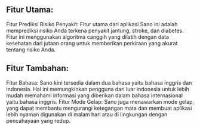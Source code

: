 ## Fitur Utama:
Fitur Prediksi Risiko Penyakit: Fitur utama dari aplikasi Sano ini adalah memprediksi risiko Anda terkena penyakit jantung, stroke, dan diabetes. Fitur ini menggunakan algoritma canggih yang dilatih dengan data kesehatan dari jutaan orang untuk memberikan perkiraan yang akurat tentang risiko Anda.

## Fitur Tambahan:
Fitur Bahasa: Sano kini tersedia dalam dua bahasa yaitu bahasa inggris dan indonesia. Hal ini memungkinkan pengguna dari luar indonesia untuk lebih mudah memahami informasi yang diberikan dalam bahasa internasional yaitu bahasa inggris.
Fitur Mode Gelap: Sano juga menawarkan mode gelap, yang dapat membantu mengurangi ketegangan mata dan membuat aplikasi lebih nyaman digunakan di malam hari atau di lingkungan dengan pencahayaan yang redup.
